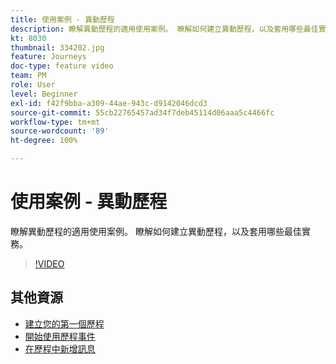 ```yaml
---
title: 使用案例 - 異動歷程
description: 瞭解異動歷程的適用使用案例。 瞭解如何建立異動歷程，以及套用哪些最佳實務。
kt: 8030
thumbnail: 334202.jpg
feature: Journeys
doc-type: feature video
team: PM
role: User
level: Beginner
exl-id: f42f9bba-a309-44ae-943c-d9142046dcd3
source-git-commit: 55cb22765457ad34f7deb45114d06aaa5c4466fc
workflow-type: tm+mt
source-wordcount: '89'
ht-degree: 100%

---
```


# 使用案例 - 異動歷程

瞭解異動歷程的適用使用案例。 瞭解如何建立異動歷程，以及套用哪些最佳實務。

>[!VIDEO](https://video.tv.adobe.com/v/334202?quality=12)

## 其他資源

* [建立您的第一個歷程](https://experienceleague.adobe.com/docs/journey-optimizer/using/orchestrate-journeys/create-journey/journey-gs.html?lang=zh-Hant)
* [開始使用歷程事件](https://experienceleague.adobe.com/docs/journey-optimizer/using/orchestrate-journeys/about-journey-building/about-journey-activities.html?lang=zh-Hant)
* [在歷程中新增訊息](https://experienceleague.adobe.com/docs/journey-optimizer/using/orchestrate-journeys/about-journey-building/journeys-message.html?lang=zh-Hant)
